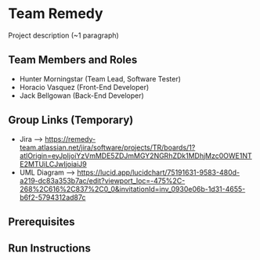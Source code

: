 # Team Remedy

Project description (~1 paragraph)

## Team Members and Roles

* Hunter Morningstar (Team Lead, Software Tester)
* Horacio Vasquez (Front-End Developer)
* Jack Bellgowan (Back-End Developer)

## Group Links (Temporary)

* Jira --> https://remedy-team.atlassian.net/jira/software/projects/TR/boards/1?atlOrigin=eyJpIjoiYzVmMDE5ZDJmMGY2NGRhZDk1MDhjMzc0OWE1NTE2MTUiLCJwIjoiaiJ9
* UML Diagram --> https://lucid.app/lucidchart/75191631-9583-480d-a219-dc83a353b7ac/edit?viewport_loc=-475%2C-268%2C616%2C837%2C0_0&invitationId=inv_0930e06b-1d31-4655-b6f2-5794312ad87c

## Prerequisites

## Run Instructions
